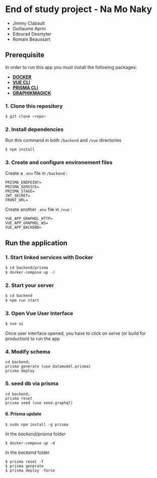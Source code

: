 # End of study project - Na Mo Naky
 * Jimmy Clabault
 * Guillaume Aprin
 * Edourad Desmyter
 * Romain Beaussart

## Prerequisite
In order to run this app you must install the following packages:
* [**DOCKER**](https://www.docker.com/)
* [**VUE CLI**](https://cli.vuejs.org/guide/installation.html)
* [**PRISMA CLI**](https://www.prisma.io/docs/get-started/01-setting-up-prisma-new-database-JAVASCRIPT-a002/#install-the-prisma-cli)
* [**GRAPHIKMAGICK**](https://github.com/aheckmann/gm)

### 1. Clone this repository
```sh
$ git clone <repo>
```

### 2. Install dependencies
Run this command in both `/backend` and `/vue` directories
```sh
$ npm install
```

### 3. Create and configure environement files
Create a `.env` file in `/backend` :
```
PRISMA_ENDPOINT=
PRISMA_SERVICE=
PRISMA_STAGE=
JWT_SECRET=
FRONT_URL=
```

Create another `.env` file in `/vue` :
```
VUE_APP_GRAPHQL_HTTP=
VUE_APP_GRAPHQL_WS=
VUE_APP_BACKEND=
```

## Run the application

### 1. Start linked services with Docker
```sh
$ cd backend/prisma
$ docker-compose up -d
```

### 2. Start your server
```sh
$ cd backend
$ npm run start
```

### 3. Open Vue User Interface
```sh
$ vue ui
```
Once user interface opened, you have to click on serve (or build for production) to run the app

### 4. Modify schema
    cd backend;
    prisma generate (use datamodel.prisma)
    prisma deploy

### 5. seed db via prisma
    cd backend;
    prisma reset
    prisma seed (use seed.graphql)


#### 6. Prisma update

    $ sudo npm install -g prisma

In the *backend/prisma* folder

    $ docker-compose up -d

In the *backend* folder

    $ prisma reset -f
    $ prisma generate
    $ prisma deploy -force
